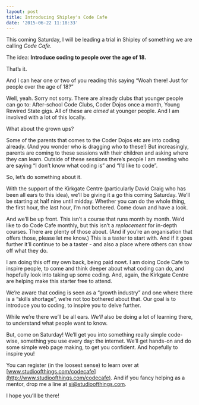 ```yaml
---
layout: post
title: Introducing Shipley's Code Cafe
date: '2015-06-22 11:18:33'
---
```


This coming Saturday, I will be leading a trial in Shipley of something we are calling *Code Cafe*.

The idea:
**Introduce coding to people over the age of 18.**

That’s it.

And I can hear one or two of you reading this saying “Woah there! Just for people over the age of 18?”

Well, yeah. Sorry not sorry. There are already clubs that younger people can go to: After-school Code Clubs, Coder Dojos once a month, Young Rewired State gigs. All of these are *aimed* at younger people. And I am involved with a lot of this locally.

What about the grown ups?

Some of the parents that comes to the Coder Dojos etc are into coding already. (And you wonder who is dragging who to these!) But increasingly, parents are coming to these sessions with their children and asking where they can learn. Outside of these sessions there’s people I am meeting who are saying “I don’t know what coding is” and “I’d like to code”.

So, let’s do something about it.

With the support of the Kirkgate Centre (particularly David Craig who has been all ears to this idea), we’ll be giving it a go this coming Saturday. We’ll be starting at half nine until midday. Whether you can do the whole thing, the first hour, the last hour, I’m not bothered. Come down and have a look.

And we’ll be up front. This isn’t a course that runs month by month. We’d like to do Code Cafe monthly, but this isn’t a *replacement* for in-depth courses. There are plenty of those about. (And if you’re an organisation that offers those, please let me know.) This is a taster to start with. And if it goes further it’ll continue to be a taster - and also a place where others can show off what they do.

I am doing this off my own back, being paid nowt. I am doing Code Cafe to inspire people, to come and think deeper about what coding can do, and hopefully look into taking up some coding. And, again, the Kirkgate Centre are helping make this starter free to attend.

We’re aware that coding is seen as a “growth industry” and one where there is a “skills shortage”, we’re not too bothered about that. Our goal is to introduce you to coding, to inspire you to delve further.

While we’re there we’ll be all ears. *We’ll* also be doing a lot of learning there, to understand what people want to know.

But, come on Saturday! We’ll get you into something really simple code-wise, something you use every day: the internet. We’ll get hands-on and do some simple web page making, to get you confident. And hopefully to inspire you!

You can register (in the loosest sense) to learn over at [www.studioofthings.com/codecafe](http://www.studioofthings.com/codecafe). And if you fancy helping as a mentor, drop me a line at [si@studioofthings.com](mailto:si@studioofthings.com).

I hope you’ll be there!